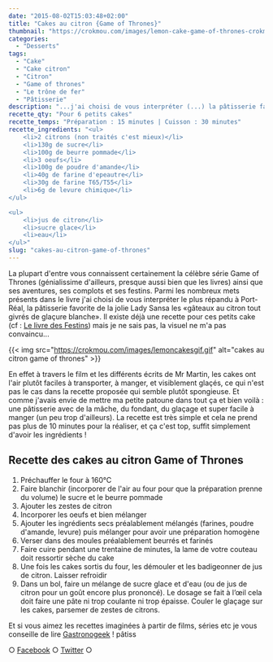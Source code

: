 ```yaml
---
date: "2015-08-02T15:03:48+02:00"
title: "Cakes au citron {Game of Thrones}"
thumbnail: "https://crokmou.com/images/lemon-cake-game-of-thrones-crokmou-blog.jpg"
categories:
  - "Desserts"
tags:
  - "Cake"
  - "Cake citron"
  - "Citron"
  - "Game of thrones"
  - "Le trône de fer"
  - "Pâtisserie"
description: "...j'ai choisi de vous interpréter (...) la pâtisserie favorite de Lady Sansa les «gâteaux au citron tout givrés de glaçure blanche»."
recette_qty: "Pour 6 petits cakes"
recette_temps: "Préparation : 15 minutes | Cuisson : 30 minutes"
recette_ingredients: "<ul>
	<li>2 citrons (non traités c'est mieux)</li>
	<li>130g de sucre</li>
	<li>100g de beurre pommade</li>
	<li>3 oeufs</li>
	<li>100g de poudre d'amande</li>
	<li>40g de farine d'epeautre</li>
	<li>30g de farine T65/T55</li>
	<li>6g de levure chimique</li>
</ul>

<ul>
	<li>jus de citron</li>
	<li>sucre glace</li>
	<li>eau</li>
</ul>"
slug: "cakes-au-citron-game-of-thrones"
---
```


La plupart d'entre vous connaissent certainement la célèbre série Game of Thrones (génialissime d'ailleurs, presque aussi bien que les livres) ainsi que ses aventures, ses complots et ses festins. Parmi les nombreux mets présents dans le livre j'ai choisi de vous interpréter le plus répandu à Port-Réal, la pâtisserie favorite de la jolie Lady Sansa les «gâteaux au citron tout givrés de glaçure blanche». Il existe déjà une recette pour ces petits cake (cf : [Le livre des Festins](http://www.amazon.fr/Games-thrones-festins-recettes-officiel/dp/2364802679)) mais je ne sais pas, la visuel ne m'a pas convaincu...

{{< img src="https://crokmou.com/images/lemoncakesgif.gif" alt="cakes au citron game of thrones" >}}

En effet à travers le film et les différents écrits de Mr Martin, les cakes ont l'air plutôt faciles à transporter, à manger, et visiblement glaçés, ce qui n'est pas le cas dans la recette proposée qui semble plutôt spongieuse. Et comme j'avais envie de mettre ma petite patoune dans tout ça et bien voilà : une pâtisserie avec de la mâche, du fondant, du glaçage et super facile à manger (un peu trop d'ailleurs). La recette est très simple et cela ne prend pas plus de 10 minutes pour la réaliser, et ça c'est top, suffit simplement d'avoir les ingrédients !

## **Recette des cakes au citron Game of Thrones**

1.  Préchauffer le four à 160°C
2.  Faire blanchir (incorporer de l'air au four pour que la préparation prenne du volume) le sucre et le beurre pommade
3.  Ajouter les zestes de citron
4.  Incorporer les oeufs et bien mélanger
5.  Ajouter les ingrédients secs préalablement mélangés (farines, poudre d'amande, levure) puis mélanger pour avoir une préparation homogène
6.  Verser dans des moules préalablement beurrés et farinés
7.  Faire cuire pendant une trentaine de minutes, la lame de votre couteau doit ressortir sèche du cake
8.  Une fois les cakes sortis du four, les démouler et les badigeonner de jus de citron. Laisser refroidir
9.  Dans un bol, faire un mélange de sucre glace et d'eau (ou de jus de citron pour un goût encore plus prononcé). Le dosage se fait à l’œil cela doit faire une pâte ni trop coulante ni trop épaisse. Couler le glaçage sur les cakes, parsemer de zestes de citrons.

Et si vous aimez les recettes imaginées à partir de films, séries etc je vous conseille de lire [Gastronogeek](http://www.crokmou.com/2015/01/gastronogeek-le-livre-parfait-pour-moi) ! pâtiss

○ [Facebook](https://www.facebook.com/crokmou.blog) ○ [Twitter](https://twitter.com/Crokmou) ○